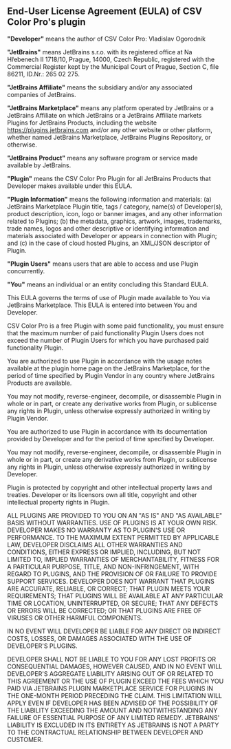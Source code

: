 ## End-User License Agreement (EULA) of CSV Color Pro's plugin ##

**"Developer"** means the author of CSV Color Pro: Vladislav Ogorodnik

**"JetBrains"** means JetBrains s.r.o. with its registered office at Na Hřebenech II 1718/10, Prague, 14000, Czech Republic, registered with the Commercial Register kept by the Municipal Court of Prague, Section C, file 86211, ID.Nr.: 265 02 275.

**"JetBrains Affiliate"** means the subsidiary and/or any associated companies of JetBrains.

**"JetBrains Marketplace"** means any platform operated by JetBrains or a JetBrains Affiliate on which JetBrains or a JetBrains Affiliate markets Plugins for JetBrains Products, including the website https://plugins.jetbrains.com and/or any other website or other platform, whether named JetBrains Marketplace, JetBrains Plugins Repository, or otherwise.

**"JetBrains Product"** means any software program or service made available by JetBrains.

**"Plugin"** means the CSV Color Pro Plugin for all JetBrains Products that Developer makes available under this EULA.

**"Plugin Information"** means the following information and materials: 
(a) JetBrains Marketplace Plugin title, tags / category, name(s) of Developer(s), product description, icon, logo or banner images, and any other information related to Plugins; 
(b) the metadata, graphics, artwork, images, trademarks, trade names, logos and other descriptive or identifying information and materials associated with Developer or appears in connection with Plugin; and 
(c) in the case of cloud hosted Plugins, an XML/JSON descriptor of Plugin.

**"Plugin Users"** means users that are able to access and use Plugin concurrently.

**"You"** means an individual or an entity concluding this Standard EULA.

This EULA governs the terms of use of Plugin made available to You via JetBrains Marketplace. This EULA is entered into between You and Developer.

CSV Color Pro is a free Plugin with some paid functionality, you must ensure that the maximum number of paid functionality Plugin Users does not exceed the number of Plugin Users for which you have purchased paid functionality Plugin.

You are authorized to use Plugin in accordance with the usage notes available at the plugin home page on the JetBrains Marketplace, for the period of time specified by Plugin Vendor in any country where JetBrains Products are available.

You may not modify, reverse-engineer, decompile, or disassemble Plugin in whole or in part, or create any derivative works from Plugin, or sublicense any rights in Plugin, unless otherwise expressly authorized in writing by Plugin Vendor.

You are authorized to use Plugin in accordance with its documentation provided by Developer and for the period of time specified by Developer.

You may not modify, reverse-engineer, decompile, or disassemble Plugin in whole or in part, or create any derivative works from Plugin, or sublicense any rights in Plugin, unless otherwise expressly authorized in writing by Developer.

Plugin is protected by copyright and other intellectual property laws and treaties. Developer or its licensors own all title, copyright and other intellectual property rights in Plugin.

ALL PLUGINS ARE PROVIDED TO YOU ON AN "AS IS" AND "AS AVAILABLE" BASIS WITHOUT WARRANTIES. USE OF PLUGINS IS AT YOUR OWN RISK. DEVELOPER MAKES NO WARRANTY AS TO PLUGIN'S USE OR PERFORMANCE. TO THE MAXIMUM EXTENT PERMITTED BY APPLICABLE LAW, DEVELOPER DISCLAIMS ALL OTHER WARRANTIES AND CONDITIONS, EITHER EXPRESS OR IMPLIED, INCLUDING, BUT NOT LIMITED TO, IMPLIED WARRANTIES OF MERCHANTABILITY, FITNESS FOR A PARTICULAR PURPOSE, TITLE, AND NON-INFRINGEMENT, WITH REGARD TO PLUGINS, AND THE PROVISION OF OR FAILURE TO PROVIDE SUPPORT SERVICES. DEVELOPER DOES NOT WARRANT THAT PLUGINS ARE ACCURATE, RELIABLE, OR CORRECT; THAT PLUGIN MEETS YOUR REQUIREMENTS; THAT PLUGINS WILL BE AVAILABLE AT ANY PARTICULAR TIME OR LOCATION, UNINTERRUPTED, OR SECURE; THAT ANY DEFECTS OR ERRORS WILL BE CORRECTED; OR THAT PLUGINS ARE FREE OF VIRUSES OR OTHER HARMFUL COMPONENTS.

IN NO EVENT WILL DEVELOPER BE LIABLE FOR ANY DIRECT OR INDIRECT COSTS, LOSSES, OR DAMAGES ASSOCIATED WITH THE USE OF DEVELOPER'S PLUGINS.

DEVELOPER SHALL NOT BE LIABLE TO YOU FOR ANY LOST PROFITS OR CONSEQUENTIAL DAMAGES, HOWEVER CAUSED, AND IN NO EVENT WILL DEVELOPER'S AGGREGATE LIABILITY ARISING OUT OF OR RELATED TO THIS AGREEMENT OR THE USE OF PLUGIN EXCEED THE FEES WHICH YOU PAID VIA JETBRAINS PLUGIN MARKETPLACE SERVICE FOR PLUGINS IN THE ONE-MONTH PERIOD PRECEDING THE CLAIM.
THIS LIMITATION WILL APPLY EVEN IF DEVELOPER HAS BEEN ADVISED OF THE POSSIBILITY OF THE LIABILITY EXCEEDING THE AMOUNT AND NOTWITHSTANDING ANY FAILURE OF ESSENTIAL PURPOSE OF ANY LIMITED REMEDY. JETBRAINS' LIABILITY IS EXCLUDED IN ITS ENTIRETY AS JETBRAINS IS NOT A PARTY TO THE CONTRACTUAL RELATIONSHIP BETWEEN DEVELOPER AND CUSTOMER.
